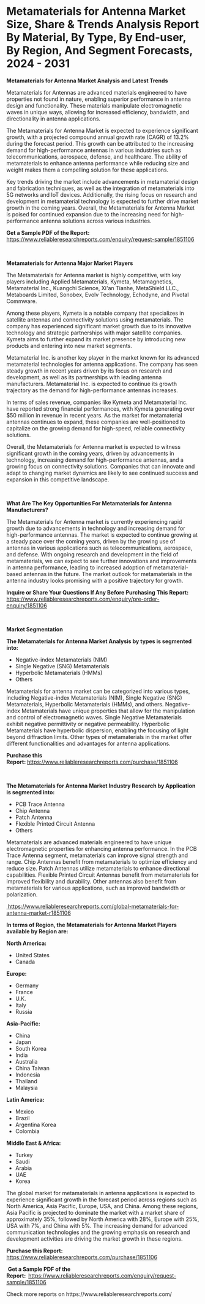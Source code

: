 <p><h1>Metamaterials for Antenna Market Size, Share & Trends Analysis Report By Material, By Type, By End-user, By Region, And Segment Forecasts, 2024 - 2031</h1></p><p><strong>Metamaterials for Antenna Market Analysis and Latest Trends</strong></p>
<p><p>Metamaterials for Antennas are advanced materials engineered to have properties not found in nature, enabling superior performance in antenna design and functionality. These materials manipulate electromagnetic waves in unique ways, allowing for increased efficiency, bandwidth, and directionality in antenna applications.</p><p>The Metamaterials for Antenna Market is expected to experience significant growth, with a projected compound annual growth rate (CAGR) of 13.2% during the forecast period. This growth can be attributed to the increasing demand for high-performance antennas in various industries such as telecommunications, aerospace, defense, and healthcare. The ability of metamaterials to enhance antenna performance while reducing size and weight makes them a compelling solution for these applications.</p><p>Key trends driving the market include advancements in metamaterial design and fabrication techniques, as well as the integration of metamaterials into 5G networks and IoT devices. Additionally, the rising focus on research and development in metamaterial technology is expected to further drive market growth in the coming years. Overall, the Metamaterials for Antenna Market is poised for continued expansion due to the increasing need for high-performance antenna solutions across various industries.</p></p>
<p><strong>Get a Sample PDF of the Report:&nbsp;</strong> <a href="https://www.reliableresearchreports.com/enquiry/request-sample/1851106">https://www.reliableresearchreports.com/enquiry/request-sample/1851106</a></p>
<p>&nbsp;</p>
<p><strong>Metamaterials for Antenna Major Market Players</strong></p>
<p><p>The Metamaterials for Antenna market is highly competitive, with key players including Applied Metamaterials, Kymeta, Metamagnetics, Metamaterial Inc., Kuangchi Science, Xi'an Tianhe, MetaShield LLC., Metaboards Limited, Sonobex, Evolv Technology, Echodyne, and Pivotal Commware.</p><p>Among these players, Kymeta is a notable company that specializes in satellite antennas and connectivity solutions using metamaterials. The company has experienced significant market growth due to its innovative technology and strategic partnerships with major satellite companies. Kymeta aims to further expand its market presence by introducing new products and entering into new market segments.</p><p>Metamaterial Inc. is another key player in the market known for its advanced metamaterial technologies for antenna applications. The company has seen steady growth in recent years driven by its focus on research and development, as well as its partnerships with leading antenna manufacturers. Metamaterial Inc. is expected to continue its growth trajectory as the demand for high-performance antennas increases.</p><p>In terms of sales revenue, companies like Kymeta and Metamaterial Inc. have reported strong financial performances, with Kymeta generating over $50 million in revenue in recent years. As the market for metamaterial antennas continues to expand, these companies are well-positioned to capitalize on the growing demand for high-speed, reliable connectivity solutions.</p><p>Overall, the Metamaterials for Antenna market is expected to witness significant growth in the coming years, driven by advancements in technology, increasing demand for high-performance antennas, and a growing focus on connectivity solutions. Companies that can innovate and adapt to changing market dynamics are likely to see continued success and expansion in this competitive landscape.</p></p>
<p>&nbsp;</p>
<p><strong>What Are The Key Opportunities For Metamaterials for Antenna Manufacturers?</strong></p>
<p><p>The Metamaterials for Antenna market is currently experiencing rapid growth due to advancements in technology and increasing demand for high-performance antennas. The market is expected to continue growing at a steady pace over the coming years, driven by the growing use of antennas in various applications such as telecommunications, aerospace, and defense. With ongoing research and development in the field of metamaterials, we can expect to see further innovations and improvements in antenna performance, leading to increased adoption of metamaterial-based antennas in the future. The market outlook for metamaterials in the antenna industry looks promising with a positive trajectory for growth.</p></p>
<p><strong>Inquire or Share Your Questions If Any Before Purchasing This Report:</strong> <a href="https://www.reliableresearchreports.com/enquiry/pre-order-enquiry/1851106">https://www.reliableresearchreports.com/enquiry/pre-order-enquiry/1851106</a></p>
<p>&nbsp;</p>
<p><strong>Market Segmentation</strong></p>
<p><strong>The Metamaterials for Antenna Market Analysis by types is segmented into:</strong></p>
<p><ul><li>Negative-index Metamaterials (NIM)</li><li>Single Negative (SNG) Metamaterials</li><li>Hyperbolic Metamaterials (HMMs)</li><li>Others</li></ul></p>
<p><p>Metamaterials for antenna market can be categorized into various types, including Negative-index Metamaterials (NIM), Single Negative (SNG) Metamaterials, Hyperbolic Metamaterials (HMMs), and others. Negative-index Metamaterials have unique properties that allow for the manipulation and control of electromagnetic waves. Single Negative Metamaterials exhibit negative permittivity or negative permeability. Hyperbolic Metamaterials have hyperbolic dispersion, enabling the focusing of light beyond diffraction limits. Other types of metamaterials in the market offer different functionalities and advantages for antenna applications.</p></p>
<p><strong>Purchase this Report:&nbsp;</strong><a href="https://www.reliableresearchreports.com/purchase/1851106">https://www.reliableresearchreports.com/purchase/1851106</a></p>
<p>&nbsp;</p>
<p><strong>The Metamaterials for Antenna Market Industry Research by Application is segmented into:</strong></p>
<p><ul><li>PCB Trace Antenna</li><li>Chip Antenna</li><li>Patch Antenna</li><li>Flexible Printed Circuit Antenna</li><li>Others</li></ul></p>
<p><p>Metamaterials are advanced materials engineered to have unique electromagnetic properties for enhancing antenna performance. In the PCB Trace Antenna segment, metamaterials can improve signal strength and range. Chip Antennas benefit from metamaterials to optimize efficiency and reduce size. Patch Antennas utilize metamaterials to enhance directional capabilities. Flexible Printed Circuit Antennas benefit from metamaterials for improved flexibility and durability. Other antennas also benefit from metamaterials for various applications, such as improved bandwidth or polarization.</p></p>
<p><a href="https://www.reliableresearchreports.com/global-metamaterials-for-antenna-market-r1851106">&nbsp;https://www.reliableresearchreports.com/global-metamaterials-for-antenna-market-r1851106</a></p>
<p><strong>In terms of Region, the Metamaterials for Antenna Market Players available by Region are:</strong></p>
<p>
    <p> <strong> North America: </strong>
        <ul>
            <li>United States</li>
            <li>Canada</li>
        </ul>
        </p> 
    <p> <strong> Europe: </strong>
        <ul>
            <li>Germany</li>
            <li>France</li>
            <li>U.K.</li>
            <li>Italy</li>
            <li>Russia</li>
        </ul>
        </p> 
    <p> <strong> Asia-Pacific: </strong>
        <ul>
            <li>China</li>
            <li>Japan</li>
            <li>South Korea</li>
            <li>India</li>
            <li>Australia</li>
            <li>China Taiwan</li>
            <li>Indonesia</li>
            <li>Thailand</li>
            <li>Malaysia</li>
        </ul>
        </p> 
    <p> <strong> Latin America: </strong>
        <ul>
            <li>Mexico</li>
            <li>Brazil</li>
            <li>Argentina Korea</li>
            <li>Colombia</li>
        </ul>
        </p> 
    <p> <strong> Middle East & Africa: </strong>
        <ul>
            <li>Turkey</li>
            <li>Saudi</li>
            <li>Arabia</li>
            <li>UAE</li>
            <li>Korea</li>
        </ul>
    </p>
    </p>
<p><p>The global market for metamaterials in antenna applications is expected to experience significant growth in the forecast period across regions such as North America, Asia Pacific, Europe, USA, and China. Among these regions, Asia Pacific is projected to dominate the market with a market share of approximately 35%, followed by North America with 28%, Europe with 25%, USA with 7%, and China with 5%. The increasing demand for advanced communication technologies and the growing emphasis on research and development activities are driving the market growth in these regions.</p></p>
<p><strong>Purchase this Report: </strong><a href="https://www.reliableresearchreports.com/purchase/1851106">https://www.reliableresearchreports.com/purchase/1851106</a></p>
<p>&nbsp;<strong>Get a Sample PDF of the Report:&nbsp;&nbsp;</strong><a href="https://www.reliableresearchreports.com/enquiry/request-sample/1851106">https://www.reliableresearchreports.com/enquiry/request-sample/1851106</a></p>
<p><strong></strong></p>
<p>Check more reports on https://www.reliableresearchreports.com/</p>